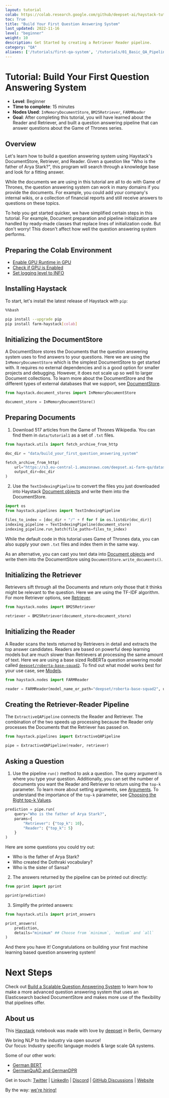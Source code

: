 ```yaml
---
layout: tutorial
colab: https://colab.research.google.com/github/deepset-ai/haystack-tutorials/blob/main/tutorials/01_build_your_first_question_answering_system.ipynb
toc: True
title: "Build Your First Question Answering System"
last_updated: 2022-11-16
level: "beginner"
weight: 10
description: Get Started by creating a Retriever Reader pipeline.
category: "QA"
aliases: ['/tutorials/first-qa-system', '/tutorials/01_Basic_QA_Pipeline.ipynb']
---
```

    

# Tutorial: Build Your First Question Answering System

- **Level**: Beginner
- **Time to complete**: 15 minutes
- **Nodes Used**: `InMemoryDocumentStore`, `BM25Retriever`, `FARMReader`
- **Goal**: After completing this tutorial, you will have learned about the Reader and Retriever, and built a question answering pipeline that can answer questions about the Game of Thrones series.


## Overview

Let's learn how to build a question answering system using Haystack's DocumentStore, Retriever, and Reader. Given a question like "Who is the father of Arya Stark?", this program will search through a knowledge base and look for a fitting answer.

While the documents we are using in this tutorial are all to do with Game of Thrones, the question answering system can work in many domains if you provide the documents. For example, you could add your company's internal wikis, or a collection of financial reports and still receive answers to questions on these topics.

To help you get started quicker, we have simplified certain steps in this tutorial. For example, Document preparation and pipeline initialization are handled by ready-made classes that replace lines of initialization code. But don't worry! This doesn't affect how well the question answering system performs.


## Preparing the Colab Environment

- [Enable GPU Runtime in GPU](https://docs.haystack.deepset.ai/docs/enable-gpu-runtime-in-colab)
- [Check if GPU is Enabled](https://docs.haystack.deepset.ai/docs/check-if-gpu-is-enabled)
- [Set logging level to INFO](https://docs.haystack.deepset.ai/docs/set-the-logging-level)


## Installing Haystack

To start, let's install the latest release of Haystack with `pip`:


```bash
%%bash

pip install --upgrade pip
pip install farm-haystack[colab]
```

## Initializing the DocumentStore

A DocumentStore stores the Documents that the question answering system uses to find answers to your questions. Here we are using the `InMemoryDocumentStore` which is the simplest DocumentStore to get started with. It requires no external dependencies and is a good option for smaller projects and debugging. However, it does not scale up so well to larger Document collections. To learn more about the DocumentStore and the different types of external databases that we support, see [DocumentStore](https://docs.haystack.deepset.ai/docs/document_store).


```python
from haystack.document_stores import InMemoryDocumentStore

document_store = InMemoryDocumentStore()
```

## Preparing Documents

1. Download 517 articles from the Game of Thrones Wikipedia. You can find them in `data/tutorial1` as a set of `.txt` files.


```python
from haystack.utils import fetch_archive_from_http

doc_dir = "data/build_your_first_question_answering_system"

fetch_archive_from_http(
    url="https://s3.eu-central-1.amazonaws.com/deepset.ai-farm-qa/datasets/documents/wiki_gameofthrones_txt1.zip",
    output_dir=doc_dir
)
```

2. Use the `TextIndexingPipeline` to convert the files you just downloaded into Haystack [Document objects](https://docs.haystack.deepset.ai/docs/documents_answers_labels#document) and write them into the DocumentStore.


```python
import os
from haystack.pipelines import TextIndexingPipeline

files_to_index = [doc_dir + "/" + f for f in os.listdir(doc_dir)]
indexing_pipeline = TextIndexingPipeline(document_store)
indexing_pipeline.run_batch(file_paths=files_to_index)


```

While the default code in this tutorial uses Game of Thrones data, you can also supply your own `.txt` files and index them in the same way.

As an alternative, you can cast you text data into [Document objects](https://docs.haystack.deepset.ai/docs/documents_answers_labels#document) and write them into the DocumentStore using `DocumentStore.write_documents()`.

## Initializing the Retriever

Retrievers sift through all the Documents and return only those that it thinks might be relevant to the question. Here we are using the TF-IDF algorithm. For more Retriever options, see [Retriever](https://haystack.deepset.ai/pipeline_nodes/retriever).


```python
from haystack.nodes import BM25Retriever

retriever = BM25Retriever(document_store=document_store)
```

## Initializing the Reader

A Reader scans the texts returned by Retrievers in detail and extracts the top answer candidates. Readers are based on powerful deep learning models but are much slower than Retrievers at processing the same amount of text. Here we are using a base sized RoBERTa question answering model called [`deepset/roberta-base-squad2`](https://huggingface.co/deepset/roberta-base-squad2). To find out what model works best for your use case, see [Models](https://haystack.deepset.ai/pipeline_nodes/reader#models).


```python
from haystack.nodes import FARMReader

reader = FARMReader(model_name_or_path="deepset/roberta-base-squad2", use_gpu=True)
```

## Creating the Retriever-Reader Pipeline

The `ExtractiveQAPipeline` connects the Reader and Retriever. The combination of the two speeds up processing because the Reader only processes the Documents that the Retriever has passed on.


```python
from haystack.pipelines import ExtractiveQAPipeline

pipe = ExtractiveQAPipeline(reader, retriever)
```

## Asking a Question

1. Use the pipeline `run()` method to ask a question. The query argument is where you type your question. Additionally, you can set the number of documents you want the Reader and Retriever to return using the `top-k` parameter. To learn more about setting arguments, see [Arguments](https://docs.haystack.deepset.ai/docs/pipelines#arguments). To understand the importance of the `top-k` parameter, see [Choosing the Right top-k Values](https://docs.haystack.deepset.ai/docs/optimization#choosing-the-right-top-k-values).



```python
prediction = pipe.run(
    query="Who is the father of Arya Stark?",
    params={
        "Retriever": {"top_k": 10},
        "Reader": {"top_k": 5}
    }
)
```

Here are some questions you could try out:
- Who is the father of Arya Stark?
- Who created the Dothraki vocabulary?
- Who is the sister of Sansa?

2. The answers returned by the pipeline can be printed out directly:


```python
from pprint import pprint

pprint(prediction)
```

3. Simplify the printed answers:


```python
from haystack.utils import print_answers

print_answers(
    prediction,
    details="minimum" ## Choose from `minimum`, `medium` and `all`
)
```

And there you have it! Congratulations on building your first machine learning based question answering system!

# Next Steps

Check out [Build a Scalable Question Answering System](https://haystack.deepset.ai/tutorials/02_build_a_scalable_question_answering_system) to learn how to make a more advanced question answering system that uses an Elasticsearch backed DocumentStore and makes more use of the flexibility that pipelines offer.

## About us

This [Haystack](https://github.com/deepset-ai/haystack/) notebook was made with love by [deepset](https://deepset.ai/) in Berlin, Germany

We bring NLP to the industry via open source!  
Our focus: Industry specific language models & large scale QA systems.  
  
Some of our other work: 
- [German BERT](https://deepset.ai/german-bert)
- [GermanQuAD and GermanDPR](https://deepset.ai/germanquad)

Get in touch:
[Twitter](https://twitter.com/deepset_ai) | [LinkedIn](https://www.linkedin.com/company/deepset-ai/) | [Discord](https://haystack.deepset.ai/community/join) | [GitHub Discussions](https://github.com/deepset-ai/haystack/discussions) | [Website](https://deepset.ai)

By the way: [we're hiring!](https://www.deepset.ai/jobs)



```python

```
